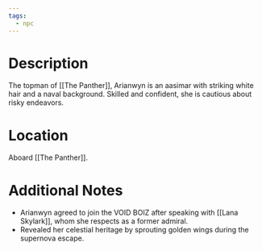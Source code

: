 ```yaml
---
tags:
  - npc
---
```

# Description
The topman of [[The Panther]], Arianwyn is an aasimar with striking white hair and a naval background. Skilled and confident, she is cautious about risky endeavors.
# Location
Aboard [[The Panther]].
# Additional Notes
- Arianwyn agreed to join the VOID BOIZ after speaking with [[Lana Skylark]], whom she respects as a former admiral.
- Revealed her celestial heritage by sprouting golden wings during the supernova escape.